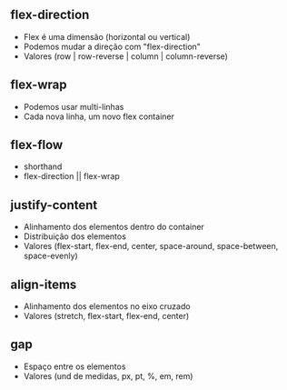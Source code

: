 ## flex-direction
*   Flex é uma dimensão (horizontal ou vertical)
*   Podemos mudar a direção com "flex-direction"
*   Valores (row | row-reverse | column | column-reverse)

## flex-wrap
*   Podemos usar multi-linhas
*   Cada nova linha, um novo flex container

## flex-flow
*   shorthand
*   flex-direction || flex-wrap

## justify-content
*   Alinhamento dos elementos dentro do container
*   Distribuição dos elementos
*   Valores (flex-start, flex-end, center, space-around, space-between, space-evenly)

## align-items
*   Alinhamento dos elementos no eixo cruzado
*   Valores (stretch, flex-start, flex-end, center)

## gap
*   Espaço entre os elementos
*   Valores (und de medidas, px, pt, %, em, rem)